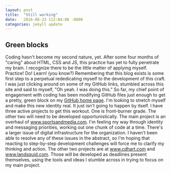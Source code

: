```yaml
---
layout: post
title:  "Still working"
date:   2016-08-23 112:04:08 -0600
categories: jekyll update
---
```

## Green blocks
Coding hasn't become my second nature, yet. After some four months of "caring" about HTML, CSS and JS, this practice has yet to fully penetrate my brain. I recognize there to be the little matter of applying myself. Practice! Do! Learn! (you know?) Remembering that this blog exists is some first step to a perpetual rededicating myself to the development of this craft. I was just clicking around on some of my GitHub links, stumbled across this site and said to myself, "Oh yeah. I was doing this." 
So far, my chief point of engagement with coding has been modifying GitHub files just enough to get a pretty, green block on my <a href="https://github.com/cdhart">GitHub home page</a>. I'm looking to stretch myself and make this new identity real. It just isn't going to happen by itself.
I have three active projects to get this workout. One is front-burner grade. The other two will need to be developed opportunistically. The main project is an overhaul of www.sportsandmedia.com. I'm feeling my way through identity and messaging priorities, working out one chunk of code at a time. There's a larger issue of digital infrastructure for the organization. I haven't been able to resolve any of these issues in the abstract, so I'm hoping that reacting to step-by-step development challenges will force me to clarify my thinking and action. The other two projects are at www.cdhart.com and www.landsquid.com. Those will be developed as deadlines present themselves, using the tools and ideas I stumble across in trying to focus on my main project.
